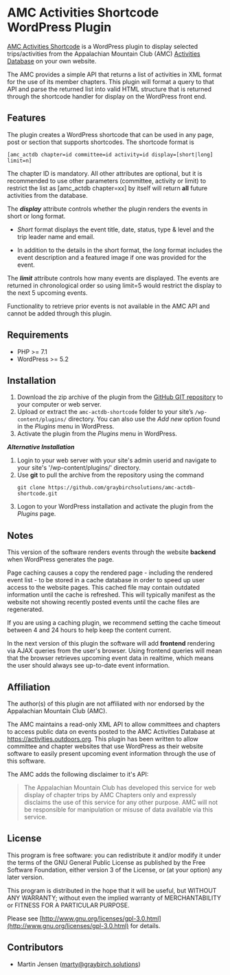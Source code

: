 # AMC Activities Shortcode WordPress Plugin

[AMC Activities Shortcode](https://github.com/graybirchsolutions/amc-actdb-shortcode) is a WordPress plugin to display selected trips/activities from the Appalachian Mountain Club (AMC) [Activities Database](https://activities.outdoors.org/) on your own website.

The AMC provides a simple API that returns a list of activities in XML format for the use of its member chapters. This plugin will format a query to that API and parse the returned list into valid HTML structure that is returned through the shortcode handler for display on the WordPress front end.

## Features

The plugin creates a WordPress shortcode that can be used in any page, post or section that supports shortcodes. The shortcode format is

    [amc_actdb chapter=id committee=id activity=id display=[short|long] limit=n]

The chapter ID is mandatory. All other attributes are optional, but it is recommended to use other parameters (committee, activity or limit) to restrict the list as [amc_actdb chapter=xx] by itself will return **all** future activities from the database.

The ***display*** attribute controls whether the plugin renders the events in short
or long format. 

- *Short* format displays the event title, date, status, type & level and the trip leader name and email. 

- In addition to the details in the short format, the *long* format includes the event description and a featured image if one was provided for the event.

The ***limit*** attribute controls how many events are displayed. The events are returned in chronological order so using limit=5 would restrict the display to the next 5 upcoming events.

Functionality to retrieve prior events is not available in the AMC API and cannot be added through this plugin.

## Requirements

* PHP >= 7.1
* WordPress >= 5.2

## Installation

1. Download the zip archive of the plugin from the [GitHub GIT repository](https://github.com/graybirchsolutions/amc-actdb-shortcode/releases/latest) to your computer or web server.
2. Upload or extract the `amc-actdb-shortcode` folder to your site’s `/wp-content/plugins/` directory. You can also use the *Add new* option found in the *Plugins* menu in WordPress.
3. Activate the plugin from the *Plugins* menu in WordPress.

***Alternative Installation***

1. Login to your web server with your site's admin userid and navigate to your site's '/wp-content/plugins/' directory.
2. Use **git** to pull the archive from the repository using the command 
    ```
    git clone https://github.com/graybirchsolutions/amc-actdb-shortcode.git
    ```
3. Logon to your WordPress installation and activate the plugin from the *Plugins* page.

## Notes

This version of the software renders events through the website **backend** when WordPress generates the page.

Page caching causes a copy the rendered page - including the rendered event list - to be stored in a cache database
in order to speed up user access to the website pages. This cached file may contain outdated information until
the cache is refreshed. This will typically manifest as the website not showing recently posted events until the cache
files are regenerated.

If you are using a caching plugin, we recommend setting the cache timeout between 4 and 24 hours to help keep the content current.

In the next version of this plugin the software will add **frontend** rendering via AJAX queries from the user's browser.
Using frontend queries will mean that the browser retrieves upcoming event data in realtime, which means the user should
always see up-to-date event information.

## Affiliation

The author(s) of this plugin are not affiliated with nor endorsed by the Appalachian Mountain Club (AMC). 

The AMC maintains a read-only XML API to allow
committees and chapters to access public data on events posted to the AMC Activities Database at https://activities.outdoors.org.
This plugin has been written to allow committee and chapter websites that use WordPress as their website software
to easily present upcoming event information through the use of this software.

The AMC adds the following disclaimer to it's API:

>The Appalachian Mountain Club has developed this service for web display of chapter trips by AMC Chapters only and expressly disclaims the use of this service for any other purpose. AMC will not be responsible for manipulation or misuse of data available via this service.

## License

This program is free software: you can redistribute it and/or modify
it under the terms of the GNU General Public License as published by
the Free Software Foundation, either version 3 of the License, or
(at your option) any later version.

This program is distributed in the hope that it will be useful,
but WITHOUT ANY WARRANTY; without even the implied warranty of
MERCHANTABILITY or FITNESS FOR A PARTICULAR PURPOSE.

Please see [http://www.gnu.org/licenses/gpl-3.0.html](http://www.gnu.org/licenses/gpl-3.0.html) for details.

## Contributors

- Martin Jensen (marty@graybirch.solutions)
